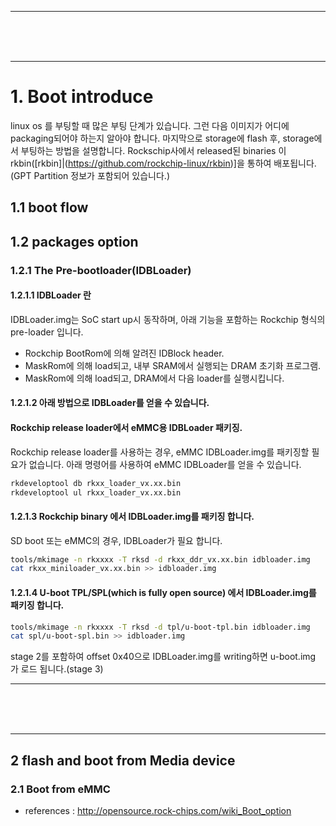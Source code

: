
<hr/>
<br/>
<br/>
<br/>
<hr/>

# 1. Boot introduce
linux os 를 부팅할 때 많은 부팅 단계가 있습니다. 그런 다음 이미지가 어디에 packaging되어야 하는지 알아야 합니다. 
마지막으로 storage에 flash 후, storage에서 부팅하는 방법을 설명합니다. 
Rockschip사에서 released된 binaries 이 rkbin([rkbin]|(https://github.com/rockchip-linux/rkbin)]을 통하여 배포됩니다. (GPT Partition 정보가 포함되어 있습니다.)

## 1.1 boot flow

## 1.2 packages option
### 1.2.1 The Pre-bootloader(IDBLoader)
#### 1.2.1.1 IDBLoader 란 
IDBLoader.img는 SoC start up시 동작하며, 아래 기능을 포함하는 Rockchip 형식의 pre-loader 입니다.
 - Rockchip BootRom에 의해 알려진 IDBlock header.
 - MaskRom에 의해 load되고, 내부 SRAM에서 실행되는 DRAM 초기화 프로그램.
 - MaskRom에 의해 load되고, DRAM에서 다음 loader를 실행시킵니다.

#### 1.2.1.2 아래 방법으로 IDBLoader를 얻을 수 있습니다. 

#### Rockchip release loader에서 eMMC용 IDBLoader 패키징.
Rockchip release loader를 사용하는 경우, eMMC IDBLoader.img를 패키징할 필요가 없습니다. 아래 명령어를 사용하여 eMMC IDBLoader를 얻을 수 있습니다.
```bash
rkdeveloptool db rkxx_loader_vx.xx.bin
rkdeveloptool ul rkxx_loader_vx.xx.bin
```

#### 1.2.1.3 Rockchip binary 에서 IDBLoader.img를 패키징 합니다.
SD boot 또는 eMMC의 경우, IDBLoader가 필요 합니다. 
```bash
tools/mkimage -n rkxxxx -T rksd -d rkxx_ddr_vx.xx.bin idbloader.img
cat rkxx_miniloader_vx.xx.bin >> idbloader.img
```


#### 1.2.1.4 U-boot TPL/SPL(which is fully open source) 에서 IDBLoader.img를 패키징 합니다.
```bash
tools/mkimage -n rkxxxx -T rksd -d tpl/u-boot-tpl.bin idbloader.img
cat spl/u-boot-spl.bin >> idbloader.img
```
stage 2를 포함하여 offset 0x40으로 IDBLoader.img를 writing하면 u-boot.img 가 로드 됩니다.(stage 3)
 
<hr/>
<br/>
<br/>
<br/>
<hr/>

## 2 flash and boot from Media device
### 2.1 Boot from eMMC




- references : http://opensource.rock-chips.com/wiki_Boot_option
